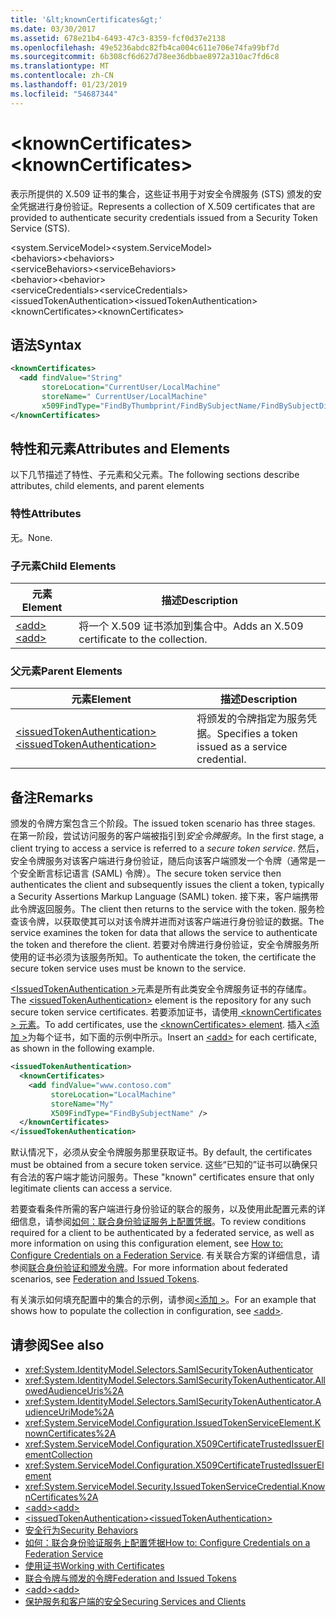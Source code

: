 ```yaml
---
title: '&lt;knownCertificates&gt;'
ms.date: 03/30/2017
ms.assetid: 678e21b4-6493-47c3-8359-fcf0d37e2138
ms.openlocfilehash: 49e5236abdc82fb4ca004c611e706e74fa99bf7d
ms.sourcegitcommit: 6b308cf6d627d78ee36dbbae8972a310ac7fd6c8
ms.translationtype: MT
ms.contentlocale: zh-CN
ms.lasthandoff: 01/23/2019
ms.locfileid: "54687344"
---
```

# <a name="ltknowncertificatesgt"></a><span data-ttu-id="00220-102">&lt;knownCertificates&gt;</span><span class="sxs-lookup"><span data-stu-id="00220-102">&lt;knownCertificates&gt;</span></span>
<span data-ttu-id="00220-103">表示所提供的 X.509 证书的集合，这些证书用于对安全令牌服务 (STS) 颁发的安全凭据进行身份验证。</span><span class="sxs-lookup"><span data-stu-id="00220-103">Represents a collection of X.509 certificates that are provided to authenticate security credentials issued from a Security Token Service (STS).</span></span>  
  
 <span data-ttu-id="00220-104">\<system.ServiceModel></span><span class="sxs-lookup"><span data-stu-id="00220-104">\<system.ServiceModel></span></span>  
<span data-ttu-id="00220-105">\<behaviors></span><span class="sxs-lookup"><span data-stu-id="00220-105">\<behaviors></span></span>  
<span data-ttu-id="00220-106">\<serviceBehaviors></span><span class="sxs-lookup"><span data-stu-id="00220-106">\<serviceBehaviors></span></span>  
<span data-ttu-id="00220-107">\<behavior></span><span class="sxs-lookup"><span data-stu-id="00220-107">\<behavior></span></span>  
<span data-ttu-id="00220-108">\<serviceCredentials></span><span class="sxs-lookup"><span data-stu-id="00220-108">\<serviceCredentials></span></span>  
<span data-ttu-id="00220-109">\<issuedTokenAuthentication></span><span class="sxs-lookup"><span data-stu-id="00220-109">\<issuedTokenAuthentication></span></span>  
<span data-ttu-id="00220-110">\<knownCertificates></span><span class="sxs-lookup"><span data-stu-id="00220-110">\<knownCertificates></span></span>  
  
## <a name="syntax"></a><span data-ttu-id="00220-111">语法</span><span class="sxs-lookup"><span data-stu-id="00220-111">Syntax</span></span>  
  
```xml  
<knownCertificates>
  <add findValue="String"
       storeLocation="CurrentUser/LocalMachine"
       storeName=" CurrentUser/LocalMachine"
       x509FindType="FindByThumbprint/FindBySubjectName/FindBySubjectDistinguishedName/FindByIssuerName/FindByIssuerDistinguishedName/FindBySerialNumber/FindByTimeValid/FindByTimeNotYetValid/FindBySerialNumber/FindByTimeExpired/FindByTemplateName/FindByApplicationPolicy/FindByCertificatePolicy/FindByExtension/FindByKeyUsage/FindBySubjectKeyIdentifier" />
</knownCertificates>
```  
  
## <a name="attributes-and-elements"></a><span data-ttu-id="00220-112">特性和元素</span><span class="sxs-lookup"><span data-stu-id="00220-112">Attributes and Elements</span></span>  
 <span data-ttu-id="00220-113">以下几节描述了特性、子元素和父元素。</span><span class="sxs-lookup"><span data-stu-id="00220-113">The following sections describe attributes, child elements, and parent elements</span></span>  
  
### <a name="attributes"></a><span data-ttu-id="00220-114">特性</span><span class="sxs-lookup"><span data-stu-id="00220-114">Attributes</span></span>  
 <span data-ttu-id="00220-115">无。</span><span class="sxs-lookup"><span data-stu-id="00220-115">None.</span></span>  
  
### <a name="child-elements"></a><span data-ttu-id="00220-116">子元素</span><span class="sxs-lookup"><span data-stu-id="00220-116">Child Elements</span></span>  
  
|<span data-ttu-id="00220-117">元素</span><span class="sxs-lookup"><span data-stu-id="00220-117">Element</span></span>|<span data-ttu-id="00220-118">描述</span><span class="sxs-lookup"><span data-stu-id="00220-118">Description</span></span>|  
|-------------|-----------------|  
|[<span data-ttu-id="00220-119">\<add></span><span class="sxs-lookup"><span data-stu-id="00220-119">\<add></span></span>](../../../../../docs/framework/configure-apps/file-schema/wcf/add-of-knowncertificates.md)|<span data-ttu-id="00220-120">将一个 X.509 证书添加到集合中。</span><span class="sxs-lookup"><span data-stu-id="00220-120">Adds an X.509 certificate to the collection.</span></span>|  
  
### <a name="parent-elements"></a><span data-ttu-id="00220-121">父元素</span><span class="sxs-lookup"><span data-stu-id="00220-121">Parent Elements</span></span>  
  
|<span data-ttu-id="00220-122">元素</span><span class="sxs-lookup"><span data-stu-id="00220-122">Element</span></span>|<span data-ttu-id="00220-123">描述</span><span class="sxs-lookup"><span data-stu-id="00220-123">Description</span></span>|  
|-------------|-----------------|  
|[<span data-ttu-id="00220-124">\<issuedTokenAuthentication></span><span class="sxs-lookup"><span data-stu-id="00220-124">\<issuedTokenAuthentication></span></span>](../../../../../docs/framework/configure-apps/file-schema/wcf/issuedtokenauthentication-of-servicecredentials.md)|<span data-ttu-id="00220-125">将颁发的令牌指定为服务凭据。</span><span class="sxs-lookup"><span data-stu-id="00220-125">Specifies a token issued as a service credential.</span></span>|  
  
## <a name="remarks"></a><span data-ttu-id="00220-126">备注</span><span class="sxs-lookup"><span data-stu-id="00220-126">Remarks</span></span>  
 <span data-ttu-id="00220-127">颁发的令牌方案包含三个阶段。</span><span class="sxs-lookup"><span data-stu-id="00220-127">The issued token scenario has three stages.</span></span> <span data-ttu-id="00220-128">在第一阶段，尝试访问服务的客户端被指引到*安全令牌服务*。</span><span class="sxs-lookup"><span data-stu-id="00220-128">In the first stage, a client trying to access a service is referred to a *secure token service*.</span></span> <span data-ttu-id="00220-129">然后，安全令牌服务对该客户端进行身份验证，随后向该客户端颁发一个令牌（通常是一个安全断言标记语言 (SAML) 令牌）。</span><span class="sxs-lookup"><span data-stu-id="00220-129">The secure token service then authenticates the client and subsequently issues the client a token, typically a Security Assertions Markup Language (SAML) token.</span></span> <span data-ttu-id="00220-130">接下来，客户端携带此令牌返回服务。</span><span class="sxs-lookup"><span data-stu-id="00220-130">The client then returns to the service with the token.</span></span> <span data-ttu-id="00220-131">服务检查该令牌，以获取使其可以对该令牌并进而对该客户端进行身份验证的数据。</span><span class="sxs-lookup"><span data-stu-id="00220-131">The service examines the token for data that allows the service to authenticate the token and therefore the client.</span></span> <span data-ttu-id="00220-132">若要对令牌进行身份验证，安全令牌服务所使用的证书必须为该服务所知。</span><span class="sxs-lookup"><span data-stu-id="00220-132">To authenticate the token, the certificate the secure token service uses must be known to the service.</span></span>  
  
 <span data-ttu-id="00220-133">[ \<IssuedTokenAuthentication >](../../../../../docs/framework/configure-apps/file-schema/wcf/issuedtokenauthentication-of-servicecredentials.md)元素是所有此类安全令牌服务证书的存储库。</span><span class="sxs-lookup"><span data-stu-id="00220-133">The [\<issuedTokenAuthentication>](../../../../../docs/framework/configure-apps/file-schema/wcf/issuedtokenauthentication-of-servicecredentials.md) element is the repository for any such secure token service certificates.</span></span> <span data-ttu-id="00220-134">若要添加证书，请使用[ \<knownCertificates > 元素](../../../../../docs/framework/configure-apps/file-schema/wcf/knowncertificates.md)。</span><span class="sxs-lookup"><span data-stu-id="00220-134">To add certificates, use the [\<knownCertificates> element](../../../../../docs/framework/configure-apps/file-schema/wcf/knowncertificates.md).</span></span> <span data-ttu-id="00220-135">插入[\<添加 >](../../../../../docs/framework/configure-apps/file-schema/wcf/add-of-knowncertificates.md)为每个证书，如下面的示例中所示。</span><span class="sxs-lookup"><span data-stu-id="00220-135">Insert an [\<add>](../../../../../docs/framework/configure-apps/file-schema/wcf/add-of-knowncertificates.md) for each certificate, as shown in the following example.</span></span>  
  
```xml  
<issuedTokenAuthentication>
  <knownCertificates>
    <add findValue="www.contoso.com"
         storeLocation="LocalMachine"
         storeName="My"
         X509FindType="FindBySubjectName" />
  </knownCertificates>
</issuedTokenAuthentication>
```  
  
 <span data-ttu-id="00220-136">默认情况下，必须从安全令牌服务那里获取证书。</span><span class="sxs-lookup"><span data-stu-id="00220-136">By default, the certificates must be obtained from a secure token service.</span></span> <span data-ttu-id="00220-137">这些“已知的”证书可以确保只有合法的客户端才能访问服务。</span><span class="sxs-lookup"><span data-stu-id="00220-137">These "known" certificates ensure that only legitimate clients can access a service.</span></span>  
  
 <span data-ttu-id="00220-138">若要查看条件所需的客户端进行身份验证的联合的服务，以及使用此配置元素的详细信息，请参阅[如何：联合身份验证服务上配置凭据](../../../../../docs/framework/wcf/feature-details/how-to-configure-credentials-on-a-federation-service.md)。</span><span class="sxs-lookup"><span data-stu-id="00220-138">To review conditions required for a client to be authenticated by a federated service, as well as more information on using this configuration element, see [How to: Configure Credentials on a Federation Service](../../../../../docs/framework/wcf/feature-details/how-to-configure-credentials-on-a-federation-service.md).</span></span> <span data-ttu-id="00220-139">有关联合方案的详细信息，请参阅[联合身份验证和颁发令牌](../../../../../docs/framework/wcf/feature-details/federation-and-issued-tokens.md)。</span><span class="sxs-lookup"><span data-stu-id="00220-139">For more information about federated scenarios, see [Federation and Issued Tokens](../../../../../docs/framework/wcf/feature-details/federation-and-issued-tokens.md).</span></span>  
  
 <span data-ttu-id="00220-140">有关演示如何填充配置中的集合的示例，请参阅[\<添加 >](../../../../../docs/framework/configure-apps/file-schema/wcf/add-of-knowncertificates.md)。</span><span class="sxs-lookup"><span data-stu-id="00220-140">For an example that shows how to populate the collection in configuration, see [\<add>](../../../../../docs/framework/configure-apps/file-schema/wcf/add-of-knowncertificates.md).</span></span>  
  
## <a name="see-also"></a><span data-ttu-id="00220-141">请参阅</span><span class="sxs-lookup"><span data-stu-id="00220-141">See also</span></span>
- <xref:System.IdentityModel.Selectors.SamlSecurityTokenAuthenticator>
- <xref:System.IdentityModel.Selectors.SamlSecurityTokenAuthenticator.AllowedAudienceUris%2A>
- <xref:System.IdentityModel.Selectors.SamlSecurityTokenAuthenticator.AudienceUriMode%2A>
- <xref:System.ServiceModel.Configuration.IssuedTokenServiceElement.KnownCertificates%2A>
- <xref:System.ServiceModel.Configuration.X509CertificateTrustedIssuerElementCollection>
- <xref:System.ServiceModel.Configuration.X509CertificateTrustedIssuerElement>
- <xref:System.ServiceModel.Security.IssuedTokenServiceCredential.KnownCertificates%2A>
- [<span data-ttu-id="00220-142">\<add></span><span class="sxs-lookup"><span data-stu-id="00220-142">\<add></span></span>](../../../../../docs/framework/configure-apps/file-schema/wcf/add-of-knowncertificates.md)
- [<span data-ttu-id="00220-143">\<issuedTokenAuthentication></span><span class="sxs-lookup"><span data-stu-id="00220-143">\<issuedTokenAuthentication></span></span>](../../../../../docs/framework/configure-apps/file-schema/wcf/issuedtokenauthentication-of-servicecredentials.md)
- [<span data-ttu-id="00220-144">安全行为</span><span class="sxs-lookup"><span data-stu-id="00220-144">Security Behaviors</span></span>](../../../../../docs/framework/wcf/feature-details/security-behaviors-in-wcf.md)
- [<span data-ttu-id="00220-145">如何：联合身份验证服务上配置凭据</span><span class="sxs-lookup"><span data-stu-id="00220-145">How to: Configure Credentials on a Federation Service</span></span>](../../../../../docs/framework/wcf/feature-details/how-to-configure-credentials-on-a-federation-service.md)
- [<span data-ttu-id="00220-146">使用证书</span><span class="sxs-lookup"><span data-stu-id="00220-146">Working with Certificates</span></span>](../../../../../docs/framework/wcf/feature-details/working-with-certificates.md)
- [<span data-ttu-id="00220-147">联合令牌与颁发的令牌</span><span class="sxs-lookup"><span data-stu-id="00220-147">Federation and Issued Tokens</span></span>](../../../../../docs/framework/wcf/feature-details/federation-and-issued-tokens.md)
- [<span data-ttu-id="00220-148">\<add></span><span class="sxs-lookup"><span data-stu-id="00220-148">\<add></span></span>](../../../../../docs/framework/configure-apps/file-schema/wcf/add-of-knowncertificates.md)
- [<span data-ttu-id="00220-149">保护服务和客户端的安全</span><span class="sxs-lookup"><span data-stu-id="00220-149">Securing Services and Clients</span></span>](../../../../../docs/framework/wcf/feature-details/securing-services-and-clients.md)
